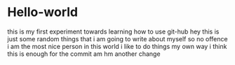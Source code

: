 # Hello-world
this is my first experiment towards learning how to use git-hub
hey this is just some random things that i am going to write about myself so no offence 
i am the most nice person in this world 
i like to do things my own way 
i think this is enough for the commit
am hm another change
